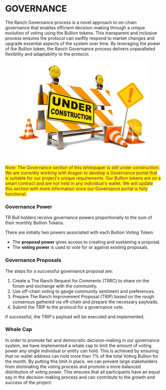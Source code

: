 # GOVERNANCE

The Ranch Governance process is a novel approach to on-chain governance that enables efficient decision-making through a unique evolution of voting using the Bullion tokens. This transparent and inclusive process ensures the protocol can swiftly respond to market changes and upgrade essential aspects of the system over time. By leveraging the power of the Bullion token, the Ranch Governance process delivers unparalleled flexibility and adaptability to the protocol.





<figure><img src="../../../.gitbook/assets/image (1).png" alt=""><figcaption></figcaption></figure>

<mark style="color:purple;">Note: The Governance section of this whitepaper is still under construction. We are currently working with Aragon to develop a Governance portal that is suitable for our project's unique requirements. Our Bullion tokens are on a smart contract and are not held in any individual's wallet. We will update this section with more information once our Governance portal is fully functional.</mark>



### Governance Power

TR Bull holders receive governance powers proportionally to the sum of their monthly Bullion Tokens.

There are initially two powers associated with each Bullion Voting Token:

* The **proposal power** gives access to creating and sustaining a proposal.
* The **voting power** is used to vote for or against existing proposals.

### Governance Proposals

The steps for a successful governance proposal are:

1. Create a The Ranch Request for Comments (TRRC)  to share on the forum and exchange with the community.
2. Use off-chain voting to gauge community sentiment and preferences.
3. Prepare The Ranch Improvement Proposal (TRIP) based on the rough consensus gathered via off-chain and prepare the necessary payloads.
4. Submit the TRIP to the protocol for a governance vote.

If successful, the TRIP's payload will be executed and implemented.

### Whale Cap

In order to promote fair and democratic decision-making in our governance system, we have implemented a whale cap to limit the amount of voting power any single individual or entity can hold. This is achieved by ensuring that no wallet address can hold more than 7% of the total Voting Bullion for the month. By putting this limit in place, we can prevent large stakeholders from dominating the voting process and promote a more balanced distribution of voting power. This ensures that all participants have an equal say in the decision-making process and can contribute to the growth and success of the project.

